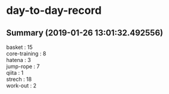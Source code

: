 # day-to-day-record  
## Summary  (2019-01-26 13:01:32.492556)  
basket : 15  
core-training : 8  
hatena : 3  
jump-rope : 7  
qiita : 1  
strech : 18  
work-out : 2  
